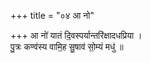 +++
title = "०४ आ नो"

+++
आ नो॑ यातं दि॒वस्पर्यान्तरि॑क्षादधप्रिया ।  
पु॒त्रः कण्व॑स्य वामि॒ह सु॒षाव॑ सो॒म्यं मधु॑ ॥